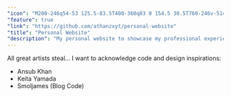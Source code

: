 ```yaml
---
"icon": "M200-246q54-53 125.5-83.5T480-360q83 0 154.5 30.5T760-246v-514H200v514Zm280-194q58 0 99-41t41-99q0-58-41-99t-99-41q-58 0-99 41t-41 99q0 58 41 99t99 41ZM200-120q-33 0-56.5-23.5T120-200v-560q0-33 23.5-56.5T200-840h560q33 0 56.5 23.5T840-760v560q0 33-23.5 56.5T760-120H200Zm80-80h400v-10q-42-35-93-52.5T480-280q-56 0-107 17.5T280-210v10Zm200-320q-25 0-42.5-17.5T420-580q0-25 17.5-42.5T480-640q25 0 42.5 17.5T540-580q0 25-17.5 42.5T480-520Zm0 17Z"
"feature": true
"link": "https://github.com/athanzxyt/personal-website"
"title": "Personal Website"
"description": "My personal website to showcase my professional experience and personal life."
---
```


All great artists steal... I want to acknowledge code and design inspirations:

- Ansub Khan
- Keita Yamada
- Smoljames (Blog Code)